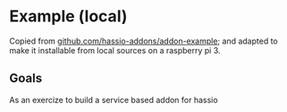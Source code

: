 # Example (local)
Copied from [github.com/hassio-addons/addon-example](https://github.com/hassio-addons/addon-example); and adapted to make it installable from local sources on a raspberry pi 3.

## Goals
As an exercize to build a service based addon for hassio

